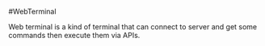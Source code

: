 #WebTerminal

Web terminal is a kind of terminal that can connect to server and get some commands then execute them via
APIs.